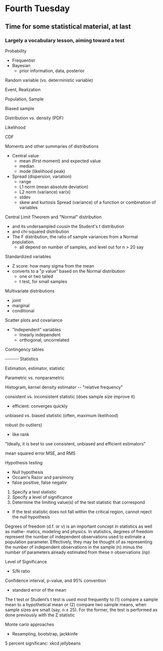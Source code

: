 # Fourth Tuesday
## Time for some statistical material, at last 

### Largely a vocabulary lesson, aiming toward a test 

Probability
  - Frequentist
  - Bayesian 
    - prior information, data, posterior 
  
Random variable (vs. deterministic variable) 

Event, Realization

Population, Sample

Biased sample

Distribution vs. density (PDF) 

Likelihood 

CDF

Moments and other summaries of distributions
  - Central value
    - mean (first moment) and expected value
    - median
    - mode (likelihood peak)
  - Spread (dispersion, variation) 
    - range
    - L1 norm (mean absolute deviation) 
    - L2 norm (variance) var(x) 
    - stdev
    - skew and kurtosis
   Spread (variance) of a function or combination of variables 
   
Central Limit Theorem and "Normal" distribution
  - and its undersampled cousin the Student's t distribution 
  - and chi-squared distribution 
  - The F distribution, the ratio of sample variances from a Normal population. 
    - all depend on number of samples, and level out for n > 20 say

Standardized variables 
  - Z score: how many sigma from the mean
  - converts to a "p value" based on the Normal distribution
    - one or two tailed
    - t test, for small samples
  
Multivariate distributions
  - joint
  - marginal
  - conditional
  
Scatter plots and covariance 
  - "Independent" variables
    - linearly independent
    - orthogonal, uncorrelated

Contingency tables 

------- Statistics 

Estimation, estimator, statistic 

Parametric vs. nonparametric 

Histogram, kernel density estimator -- "relative frequency"

consistent vs. inconsistent statistic (does sample size improve it) 
  - efficient: converges quickly 

unbiased vs. biased statistic (often, maximum likelihood) 

robust (to outliers) 
  - like rank 

"Ideally, it is best to use consistent, unbiased and efficient estimators"

mean squared error MSE, and RMS 

Hypothesis testing 
  - Null hypothesis
  - Occam's Razor and parsimony 
  - false positive, false negativ 
  
1) Specify a test statistic
2) Specify a level of significance 
3) Determine the limiting value(s) of the test statistic that correspond 
  - If the test statistic does not fall within the critical region, cannot reject the null hypothesis 

Degrees of freedom (d.f. or ν) is an important concept in statistics as well as mathe- matics, modeling and physics. In statistics, degrees of freedom represent the number of independent observations used to estimate a population parameter. Effectively, they may be thought of as representing the number of independent observations in the sample (n) minus the number of parameters already estimated from these n observations (np)

Level of Significance 
  - S/N ratio
  
Confidence interval, p-value, and 95% convention 
  - standard error of the mean 
  
The t test or Student’s t test is used most frequently to (1) compare a sample mean to a hypothetical mean or (2) compare two sample means, when sample sizes are small (say, n ≤ 25). For the former, the test is performed as done previously with the Z statistic
  
Monte carlo approaches 
  - Resampling, bootstrap, jackkinfe

5 percent significanc: xkcd jellybeans 








